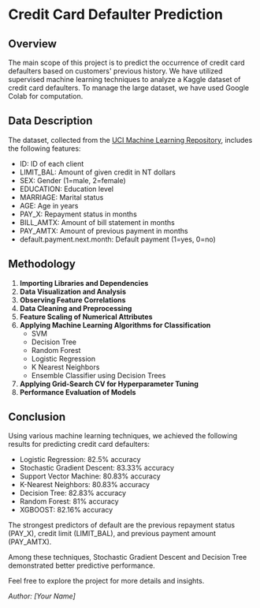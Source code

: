 
# Credit Card Defaulter Prediction

## Overview

The main scope of this project is to predict the occurrence of credit card defaulters based on customers' previous history. We have utilized supervised machine learning techniques to analyze a Kaggle dataset of credit card defaulters. To manage the large dataset, we have used Google Colab for computation.

## Data Description

The dataset, collected from the [UCI Machine Learning Repository](https://archive.ics.uci.edu/ml/datasets/default+of+credit+card+clients), includes the following features:

- ID: ID of each client
- LIMIT_BAL: Amount of given credit in NT dollars
- SEX: Gender (1=male, 2=female)
- EDUCATION: Education level
- MARRIAGE: Marital status
- AGE: Age in years
- PAY_X: Repayment status in months
- BILL_AMTX: Amount of bill statement in months
- PAY_AMTX: Amount of previous payment in months
- default.payment.next.month: Default payment (1=yes, 0=no)

## Methodology

1. **Importing Libraries and Dependencies**
2. **Data Visualization and Analysis**
3. **Observing Feature Correlations**
4. **Data Cleaning and Preprocessing**
5. **Feature Scaling of Numerical Attributes**
6. **Applying Machine Learning Algorithms for Classification**
   - SVM
   - Decision Tree
   - Random Forest
   - Logistic Regression
   - K Nearest Neighbors
   - Ensemble Classifier using Decision Trees
7. **Applying Grid-Search CV for Hyperparameter Tuning**
8. **Performance Evaluation of Models**

## Conclusion

Using various machine learning techniques, we achieved the following results for predicting credit card defaulters:

- Logistic Regression: 82.5% accuracy
- Stochastic Gradient Descent: 83.33% accuracy
- Support Vector Machine: 80.83% accuracy
- K-Nearest Neighbors: 80.83% accuracy
- Decision Tree: 82.83% accuracy
- Random Forest: 81% accuracy
- XGBOOST: 82.16% accuracy

The strongest predictors of default are the previous repayment status (PAY_X), credit limit (LIMIT_BAL), and previous payment amount (PAY_AMTX).

Among these techniques, Stochastic Gradient Descent and Decision Tree demonstrated better predictive performance.

Feel free to explore the project for more details and insights.

*Author: [Your Name]*
